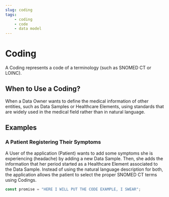 ```yaml
---
slug: coding
tags:
    - coding
    - code
    - data model
---
```


# Coding

A Coding represents a code of a terminology (such as SNOMED CT or LOINC).

## When to Use a Coding?

When a Data Owner wants to define the medical information of other entities, such as Data Samples or Healthcare Elements, 
using  standards that are widely used in the medical field rather than in natural language.

## Examples

### A Patient Registering Their Symptoms

A User of the application (Patient) wants to add some symptoms she is experiencing (headache) by adding a new Data Sample.
Then, she adds the information that her period started as a Healthcare Element associated to the Data Sample. 
Instead of using the natural language description for both, the application allows the patient to select the proper 
SNOMED CT terms using Codings.

```typescript
const promise = "HERE I WILL PUT THE CODE EXAMPLE, I SWEAR";
```


